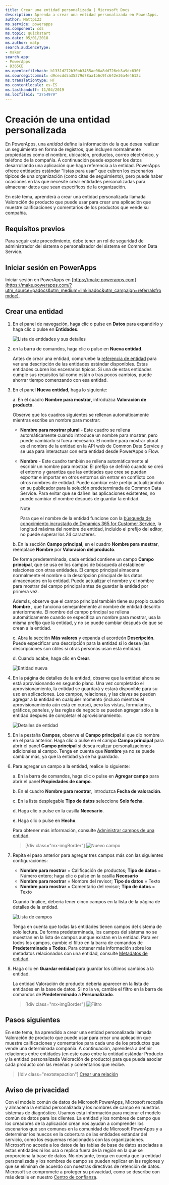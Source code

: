 ```yaml
---
title: Crear una entidad personalizada | Microsoft Docs
description: Aprenda a crear una entidad personalizada en PowerApps.
author: Mattp123
ms.service: powerapps
ms.component: cds
ms.topic: quickstart
ms.date: 05/01/2018
ms.author: matp
search.audienceType:
- maker
search.app:
- PowerApps
- D365CE
ms.openlocfilehash: b1331d272b30bb3455ae06a8dd726eb3a9dc630f
ms.sourcegitcommit: d9cecdd5a35279d78aa1b6c9fc642e36a4e4612c
ms.translationtype: HT
ms.contentlocale: es-ES
ms.lasthandoff: 11/04/2019
ms.locfileid: "2754979"
---
```

# <a name="create-a-custom-entity"></a>Creación de una entidad personalizada
En PowerApps, una *entidad* define la información de la que desea realizar un seguimiento en forma de registros, que incluyen normalmente propiedades como el nombre, ubicación, productos, correo electrónico, y teléfono de la compañía. A continuación puede exponer los datos desarrollando una aplicación que haga referencia a la entidad. PowerApps ofrece entidades estándar “listas para usar” que cubren los escenarios típicos de una organización (como citas de seguimiento), pero puede haber ocasiones en las que necesite crear entidades personalizadas para almacenar datos que sean específicos de la organización.

En este tema, aprenderá a crear una entidad personalizada llamada Valoración de producto que puede usar para crear una aplicación que muestre calificaciones y comentarios de los productos que vende su compañía.

## <a name="prerequisites"></a>Requisitos previos
Para seguir este procedimiento, debe tener un rol de seguridad de administrador del sistema o personalizador del sistema en Common Data Service.

## <a name="sign-in-to-powerapps"></a>Iniciar sesión en PowerApps
Iniciar sesión en PowerApps en [https://make.powerapps.com](https://make.powerapps.com/?utm_source=padocs&utm_medium=linkinadoc&utm_campaign=referralsfromdoc).

## <a name="create-an-entity"></a>Crear una entidad
1. En el panel de navegación, haga clic o pulse en **Datos** para expandirlo y haga clic o pulse en **Entidades**.

    ![Lista de entidades y sus detalles](./media/data-platform-cds-create-entity/entitylist.png "Lista de entidades")

2. en la barra de comandos, haga clic o pulse en **Nueva entidad**.

    Antes de crear una entidad, compruebe la [referencia de entidad](../../developer/common-data-service/reference/about-entity-reference.md) para ver una descripción de las entidades estándar disponibles. Estas entidades cubren los escenarios típicos. Si una de estas entidades cumple sus requisitos tal como están o tras pocos cambios, puede ahorrar tiempo comenzando con esa entidad. 

3. En el panel **Nueva entidad**, haga lo siguiente:

    a. En el cuadro **Nombre para mostrar**, introduzca **Valoración de producto**.

    Observe que los cuadros siguientes se rellenan automáticamente mientras escribe un nombre para mostrar:

    * **Nombre para mostrar plural** - Este cuadro se rellena automáticamente cuando introduce un nombre para mostrar, pero puede cambiarlo si fuera necesario. El nombre para mostrar plural es el nombre de la entidad en la API web de Common Data Service y se usa para interactuar con esta entidad desde PowerApps o Flow.
    * **Nombre** - Este cuadro también se rellena automáticamente al escribir un nombre para mostrar. El prefijo se definió cuando se creó el entorno y garantiza que las entidades que cree se puedan exportar e importar en otros entornos sin entrar en conflicto con otros nombres de entidad. Puede cambiar este prefijo actualizándolo en su publicador para la solución predeterminada de Common Data Service. Para evitar que se dañen las aplicaciones existentes, no puede cambiar el nombre después de guardar la entidad.

       > [!NOTE]
       > Para que el nombre de la entidad funcione con la [búsqueda de conocimiento incrustado de Dynamics 365 for Customer Service](/dynamics365/customer-engagement/customer-service/set-up-knowledge-management-embedded-knowledge-search), la longitud máxima del nombre de entidad, incluido el prefijo del editor, no puede superar los 24 caracteres.

    b. En la sección **Campo principal**, en el cuadro **Nombre para mostrar**, reemplace **Nombre** por **Valoración del producto**. 

    De forma predeterminada, cada entidad contiene un campo **Campo principal**, que se usa en los campos de búsqueda al establecer relaciones con otras entidades. El campo principal almacena normalmente el nombre o la descripción principal de los datos almacenados en la entidad. Puede actualizar el nombre y el nombre para mostrar del campo principal antes de guardar la entidad por primera vez.

    Además, observe que el campo principal también tiene su propio cuadro **Nombre** , que funciona semejantemente al nombre de entidad descrito anteriormente. El nombre del campo principal se rellena automáticamente cuando se especifica un nombre para mostrar, usa la misma prefijo que la entidad, y no se puede cambiar después de que se crean a la entidad.

    c. Abra la sección **Más valores** y expanda el acordeón **Descripción**. Puede especificar una descripción para la entidad si lo desea (las descripciones son útiles si otras personas usan esta entidad). 
    
    d. Cuando acabe, haga clic en **Crear**.
     
    ![Entidad nueva](./media/data-platform-cds-create-entity/newentitypanel.png "Panel Nueva entidad")

4. En la página de detalles de la entidad, observe que la entidad ahora se está aprovisionando en segundo plano. Una vez completado el aprovisionamiento, la entidad se guardará y estará disponible para su uso en aplicaciones. Los campos, relaciones, y las claves se pueden agregar a la entidad en cualquier momento (incluso mientras el aprovisionamiento aún está en curso), pero las vistas, formularios, gráficos, paneles, y las reglas de negocio se pueden agregar sólo a la entidad después de completar el aprovisionamiento.

    ![Detalles de entidad](./media/data-platform-cds-create-entity/newentitydetails.png "Nuevos detalles de la entidad")

5. En la pestaña **Campos**, observe el **Campo principal** al que dio nombre en el paso anterior. Haga clic o pulse en el campo **Campo principal** para abrir el panel **Campo principal** si desea realizar personalizaciones adicionales al campo. Tenga en cuenta que **Nombre** ya no se puede cambiar más, ya que la entidad ya se ha guardado.

5. Para agregar un campo a la entidad, realice lo siguiente:
 
    a. En la barra de comandos, haga clic o pulse en **Agregar campo** para abrir el panel **Propiedades de campo**.

    b. En el cuadro **Nombre para mostrar**, introduzca **Fecha de valoración**.

    c. En la lista desplegable **Tipo de datos** seleccione **Solo fecha**.

    d. Haga clic o pulse en la casilla **Necesario**.
    
    e. Haga clic o pulse en **Hecho**.
     
    Para obtener más información, consulte [Administrar campos de una entidad](data-platform-manage-fields.md).

    > [!div class="mx-imgBorder"] 
    > ![Nuevo campo](./media/data-platform-cds-create-entity/newfieldpanel-2.png "Panel Nuevo campo")

6. Repita el paso anterior para agregar tres campos más con las siguientes configuraciones:
    * **Nombre para mostrar** = Calificación de productos; **Tipo de datos** = Número entero; haga clic o pulse en la casilla **Necesario**
    * **Nombre para mostrar** = Nombre del revisor; **Tipo de datos** = Texto
    * **Nombre para mostrar** = Comentario del revisor; **Tipo de datos** = Texto

    Cuando finalice, debería tener cinco campos en la lista de la página de detalles de la entidad.

    ![Lista de campos](./media/data-platform-cds-create-entity/addedfields.png "Lista de campos")

    Tenga en cuenta que todas las entidades tienen campos del sistema de solo lectura. De forma predeterminada, los campos del sistema no se muestran en la lista de campos aunque existan en la entidad. Para ver todos los campos, cambie el filtro en la barra de comandos de **Predeterminado** a **Todos**. Para obtener más información sobre los metadatos relacionados con una entidad, consulte [Metadatos de entidad](../../developer/common-data-service/entity-metadata.md).

7. Haga clic en **Guardar entidad** para guardar los últimos cambios a la entidad.

    La entidad Valoración de producto debería aparecer en la lista de entidades en la base de datos. Si no la ve, cambie el filtro en la barra de comandos de **Predeterminado** a **Personalizado**.

    > [!div class="mx-imgBorder"] 
    > ![Filtro](./media/data-platform-cds-create-entity/filter.png "Selección de filtro")

## <a name="next-steps"></a>Pasos siguientes
En este tema, ha aprendido a crear una entidad personalizada llamada Valoración de producto que puede usar para crear una aplicación que muestre calificaciones y comentarios para cada uno de los productos que vende una determinada compañía. A continuación, aprenderá a definir relaciones entre entidades (en este caso entre la entidad estándar Producto y la entidad personalizada Valoración de producto) para que pueda asociar cada producto con las reseñas y comentarios que recibe.

> [!div class="nextstepaction"]
> [Crear una relación](data-platform-entity-lookup.md)

## <a name="privacy-notice"></a>Aviso de privacidad
Con el modelo común de datos de Microsoft PowerApps, Microsoft recopila y almacena la entidad personalizada y los nombres de campo en nuestros sistemas de diagnóstico. Usamos esta información para mejorar el modelo común de datos para los clientes. La entidad y los nombres de campo que los creadores de la aplicación crean nos ayudan a comprender los escenarios que son comunes en la comunidad de Microsoft PowerApps y a determinar los huecos en la cobertura de las entidades estándar del servicio, como los esquemas relacionados con las organizaciones. Microsoft no accede a los datos de las tablas de base de datos asociadas a estas entidades ni los usa o replica fuera de la región en la que se proporciona la base de datos. No obstante, tenga en cuenta que la entidad personalizada y los nombres de campo se pueden replicar en las regiones y que se eliminan de acuerdo con nuestras directivas de retención de datos. Microsoft se compromete a proteger su privacidad, como se describe con más detalle en nuestro [Centro de confianza](https://www.microsoft.com/trustcenter/Privacy/default.aspx).
